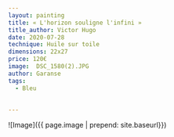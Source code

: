 ```yaml
---
layout: painting
title: « L'horizon souligne l'infini »       
title_author: Victor Hugo
date: 2020-07-28
technique: Huile sur toile
dimensions: 22x27
price: 120€
image:  DSC_1580(2).JPG
author: Garanse
tags:
  - Bleu
  
  
---
```

![Image]({{ page.image | prepend: site.baseurl}})

